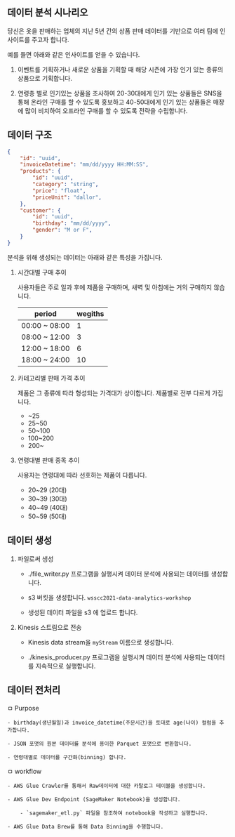 
## 데이터 분석 시나리오

당신은 옷을 판매하는 업체의 지난 5년 간의 상품 판매 데이터를 기반으로 여러 팀에 인사이트를 주고자 합니다.

예를 들면 아래와 같은 인사이트를 얻을 수 있습니다.

1. 이벤트를 기획하거나 새로운 상품을 기획할 때 해당 시즌에 가장 인기 있는 종류의 상품으로 기획합니다.

2. 연령층 별로 인기있는 상품을 조사하여 20-30대에게 인기 있는 상품들은 SNS을 통해 온라인 구매를 할 수 있도록 홍보하고 40-50대에게 인기 있는 상품들은 매장에 많이 비치하여 오프라인 구매를 할 수 있도록 전략을 수립합니다.

## 데이터 구조
```JSON
{
    "id": "uuid",
    "invoiceDatetime": "mm/dd/yyyy HH:MM:SS",
    "products": {
        "id": "uuid",
        "category": "string",
        "price": "float",
        "priceUnit": "dallor",
    },
    "customer": {
        "id": "uuid",
        "birthday": "mm/dd/yyyy",
        "gender": "M or F",
    }
}
```

분석을 위해 생성되는 데이터는 아래와 같은 특성을 가집니다.

1. 시간대별 구매 추이

    사용자들은 주로 일과 후에 제품을 구매하며, 새벽 및 아침에는 거의 구매하지 않습니다.

    |period       |wegiths|
    |-------------|-------|
    |00:00 ~ 08:00|1      |
    |08:00 ~ 12:00|3      |
    |12:00 ~ 18:00|6      |
    |18:00 ~ 24:00|10     |

2. 카테고리별 판매 가격 추이

    제품은 그 종류에 따라 형성되는 가격대가 상이합니다. 제품별로 전부 다르게 가집니다.

    - ~25
    - 25~50
    - 50~100
    - 100~200
    - 200~

3. 연령대별 판매 종목 추이

    사용자는 연령대에 따라 선호하는 제품이 다릅니다.

    - 20~29 (20대)
    - 30~39 (30대)
    - 40~49 (40대)
    - 50~59 (50대)


## 데이터 생성

1. 파일로써 생성
    
    - ./file_writer.py 프로그램을 실행시켜 데이터 분석에 사용되는 데이터를 생성합니다.

    - s3 버킷을 생성합니다. `wsscc2021-data-analytics-workshop`

    - 생성된 데이터 파일을 s3 에 업로드 합니다.

2. Kinesis 스트림으로 전송

    - Kinesis data stream을 `myStream` 이름으로 생성합니다. 

    - ./kinesis_producer.py 프로그램을 실행시켜 데이터 분석에 사용되는 데이터를 지속적으로 실행합니다.


## 데이터 전처리
    
ㅁ Purpose

    - birthday(생년월일)과 invoice_datetime(주문시간)을 토대로 age(나이) 컬럼을 추가합니다.

    - JSON 포맷의 원본 데이터를 분석에 용이한 Parquet 포맷으로 변환합니다.

    - 연령대별로 데이터를 구간화(binning) 합니다.

ㅁ workflow
    
    - AWS Glue Crawler를 통해서 Raw데이터에 대한 카탈로그 테이블을 생성합니다.

    - AWS Glue Dev Endpoint (SageMaker Notebook)을 생성합니다.

        - `sagemaker_etl.py` 파일을 참조하여 notebook을 작성하고 실행합니다.

    - AWS Glue Data Brew를 통해 Data Binning을 수행합니다.

